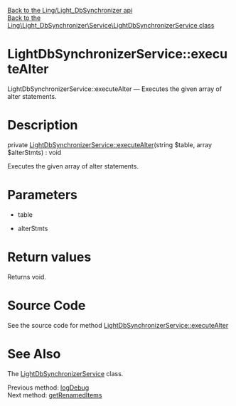 [Back to the Ling/Light_DbSynchronizer api](https://github.com/lingtalfi/Light_DbSynchronizer/blob/master/doc/api/Ling/Light_DbSynchronizer.md)<br>
[Back to the Ling\Light_DbSynchronizer\Service\LightDbSynchronizerService class](https://github.com/lingtalfi/Light_DbSynchronizer/blob/master/doc/api/Ling/Light_DbSynchronizer/Service/LightDbSynchronizerService.md)


LightDbSynchronizerService::executeAlter
================



LightDbSynchronizerService::executeAlter — Executes the given array of alter statements.




Description
================


private [LightDbSynchronizerService::executeAlter](https://github.com/lingtalfi/Light_DbSynchronizer/blob/master/doc/api/Ling/Light_DbSynchronizer/Service/LightDbSynchronizerService/executeAlter.md)(string $table, array $alterStmts) : void




Executes the given array of alter statements.




Parameters
================


- table

    

- alterStmts

    


Return values
================

Returns void.








Source Code
===========
See the source code for method [LightDbSynchronizerService::executeAlter](https://github.com/lingtalfi/Light_DbSynchronizer/blob/master/Service/LightDbSynchronizerService.php#L1173-L1178)


See Also
================

The [LightDbSynchronizerService](https://github.com/lingtalfi/Light_DbSynchronizer/blob/master/doc/api/Ling/Light_DbSynchronizer/Service/LightDbSynchronizerService.md) class.

Previous method: [logDebug](https://github.com/lingtalfi/Light_DbSynchronizer/blob/master/doc/api/Ling/Light_DbSynchronizer/Service/LightDbSynchronizerService/logDebug.md)<br>Next method: [getRenamedItems](https://github.com/lingtalfi/Light_DbSynchronizer/blob/master/doc/api/Ling/Light_DbSynchronizer/Service/LightDbSynchronizerService/getRenamedItems.md)<br>

